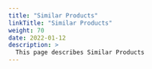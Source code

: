 ```yaml
---
title: "Similar Products"
linkTitle: "Similar Products"
weight: 70
date: 2022-01-12
description: >
  This page describes Similar Products
---
```


